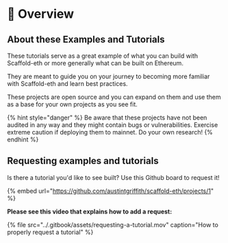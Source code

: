 # 👀 Overview

## About these Examples and Tutorials

These tutorials serve as a great example of what you can build with Scaffold-eth or more generally what can be built on Ethereum. 

They are meant to guide you on your journey to becoming more familiar with Scaffold-eth and learn best practices. 

These projects are open source and you can expand on them and use them as a base for your own projects as you see fit.

{% hint style="danger" %}
Be aware that these projects have not been audited in any way and they might contain bugs or vulnerabilities. Exercise extreme caution if deploying them to mainnet. Do your own research!
{% endhint %}

## Requesting examples and tutorials

Is there a tutorial you'd like to see built? Use this Github board to request it! 

{% embed url="https://github.com/austintgriffith/scaffold-eth/projects/1" %}

**Please see this video that explains how to add a request:**

{% file src="../.gitbook/assets/requesting-a-tutorial.mov" caption="How to properly request a tutorial" %}



